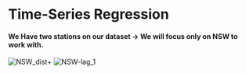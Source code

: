 # Time-Series Regression
#### We Have two stations on our dataset -> We will focus only on NSW to work with.
![NSW_dist](https://user-images.githubusercontent.com/40705538/139681500-5ad2d007-f13c-44e6-ae3b-3320d714ab5f.png)+  ![NSW-lag_1](https://user-images.githubusercontent.com/40705538/139681850-158be499-3539-4b32-8061-d7e81cd1a980.png)

